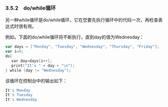 ### 3.5.2　do/while循环

另一种while循环是do/while循环，它在您要先执行循环中的代码一次，再检查表达式时很有用。

例如，下面的do/while循环将不断执行，直到day的值为Wednesday：

```go
var days = ["Monday", "Tuesday", "Wednesday", "Thursday", "Friday"];
var i=0;
do{
 　var day=days[i++];
 　print("It's " + day + "\n");
} while (day != "Wednesday");
```

该循环在控制台中的输出如下：

```go
It's Monday
It's Tuesday
It's Wednesday
```

